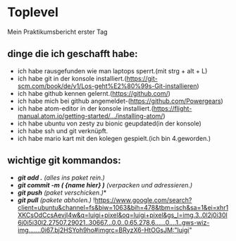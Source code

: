 # Toplevel
Mein Praktikumsbericht erster Tag

## dinge die ich geschafft habe:

* ich habe rausgefunden wie man laptops sperrt.(mit strg + alt + L)
* ich habe git in der konsole installiert.(https://git-scm.com/book/de/v1/Los-geht%E2%80%99s-Git-installieren)
* ich habe github kennen gelernt.(https://github.com/)
* ich habe mich bei github angemeldet-(https://github.com/Powergears)
* ich habe atom-editor in der konsole installiert.(https://flight-manual.atom.io/getting-started/.../installing-atom/)
* ich habe ubuntu von zesty zu bionic geupdated(in der konsole)
* ich habe ssh und git verknüpft.
* ich habe mario kart mit den kolegen gespielt.(ich bin 4.geworden.)


## wichtige git kommandos:

* ***git add .***
   *(alles ins paket rein.)*
* ***git commit -m ( {name hier} )***
   *(verpacken und adressieren.)*
* ***git push***
   *(paket verschicken.)**
* ***git pull***
   *(pakete abholen.)*
   !https://www.google.com/search?client=ubuntu&channel=fs&biw=1063&bih=478&tbm=isch&sa=1&ei=xhr1XKCsOdCcsAevjI4w&q=luigi+pixel&oq=luigi+pixel&gs_l=img.3..0l2j0i30l6j0i5i30l2.27507.29021..30667...0.0..0.65.278.6......0....1..gws-wiz-img.......0i67.bj2HSYoh9ho#imgrc=BRyzX6-HtOGsJM:"luigi"
